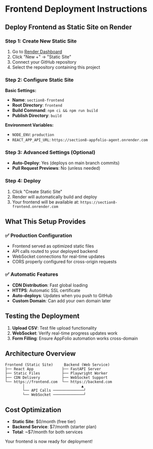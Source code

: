 # Frontend Deployment Instructions

## Deploy Frontend as Static Site on Render

### Step 1: Create New Static Site
1. Go to [Render Dashboard](https://dashboard.render.com)
2. Click "New +" → "Static Site"
3. Connect your GitHub repository
4. Select the repository containing this project

### Step 2: Configure Static Site
**Basic Settings:**
- **Name**: `section8-frontend`
- **Root Directory**: `frontend`
- **Build Command**: `npm ci && npm run build`
- **Publish Directory**: `build`

**Environment Variables:**
- `NODE_ENV`: `production`
- `REACT_APP_API_URL`: `https://section8-appfolio-agent.onrender.com`

### Step 3: Advanced Settings (Optional)
- **Auto-Deploy**: Yes (deploys on main branch commits)
- **Pull Request Previews**: No (unless needed)

### Step 4: Deploy
1. Click "Create Static Site"
2. Render will automatically build and deploy
3. Your frontend will be available at: `https://section8-frontend.onrender.com`

## What This Setup Provides

### ✅ Production Configuration
- Frontend served as optimized static files
- API calls routed to your deployed backend
- WebSocket connections for real-time updates
- CORS properly configured for cross-origin requests

### ✅ Automatic Features
- **CDN Distribution**: Fast global loading
- **HTTPS**: Automatic SSL certificate
- **Auto-deploys**: Updates when you push to GitHub
- **Custom Domain**: Can add your own domain later

## Testing the Deployment

1. **Upload CSV**: Test file upload functionality
2. **WebSocket**: Verify real-time progress updates work
3. **Form Filling**: Ensure AppFolio automation works cross-domain

## Architecture Overview

```
Frontend (Static Site)     Backend (Web Service)
├── React App             ├── FastAPI Server
├── Static Files          ├── Playwright Worker
├── CDN Delivery          ├── WebSocket Support
└── https://frontend.com  └── https://backend.com
        │                          ▲
        └── API Calls ──────────────┘
        └── WebSocket ──────────────┘
```

## Cost Optimization
- **Static Site**: $0/month (free tier)
- **Backend Service**: $7/month (starter plan)
- **Total**: ~$7/month for both services

Your frontend is now ready for deployment!
